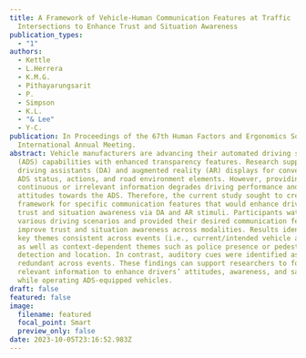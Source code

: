 ```yaml
---
title: A Framework of Vehicle-Human Communication Features at Traffic
  Intersections to Enhance Trust and Situation Awareness
publication_types:
  - "1"
authors:
  - Kettle
  - L.Herrera
  - K.M.G.
  - Pithayarungsarit
  - P.
  - Simpson
  - K.L.
  - "& Lee"
  - Y-C.
publication: In Proceedings of the 67th Human Factors and Ergonomics Society
  International Annual Meeting.
abstract: Vehicle manufacturers are advancing their automated driving system
  (ADS) capabilities with enhanced transparency features. Research supports
  driving assistants (DA) and augmented reality (AR) displays for conveying the
  ADS status, actions, and road environment elements. However, providing
  continuous or irrelevant information degrades driving performance and
  attitudes towards the ADS. Therefore, the current study sought to create a
  framework for specific communication features that would enhance drivers’
  trust and situation awareness via DA and AR stimuli. Participants watched
  various driving scenarios and provided their desired communication features to
  improve trust and situation awareness across modalities. Results identified
  key themes consistent across events (i.e., current/intended vehicle actions)
  as well as context-dependent themes such as police presence or pedestrian
  detection and location. In contrast, auditory cues were identified as
  redundant across events. These findings can support researchers to focus on
  relevant information to enhance drivers’ attitudes, awareness, and safety
  while operating ADS-equipped vehicles.
draft: false
featured: false
image:
  filename: featured
  focal_point: Smart
  preview_only: false
date: 2023-10-05T23:16:52.983Z
---
```

